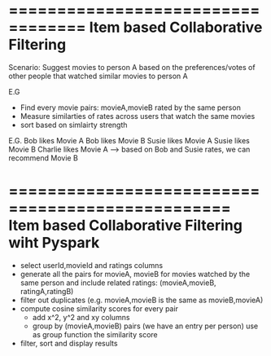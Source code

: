 ==================================
Item based Collaborative Filtering
==================================

Scenario:
Suggest movies to person A based on the preferences/votes of other people that 
watched similar movies to person A

E.G
- Find every movie pairs: movieA,movieB rated by the same person
- Measure similarties of rates across users that watch the same movies
- sort based on simlairty strength

E.G.
Bob likes Movie A
Bob likes Movie B
Susie likes Movie A
Susie likes Movie B
Charlie likes Movie A
--> based on Bob and Susie rates, we can recommend Movie B

=================================================
Item based Collaborative Filtering wiht Pyspark
=================================================
- select userId,movieId and ratings columns
- generate all the pairs for movieA, movieB for movies watched by the same person
  and include related ratings: (movieA,movieB, ratingA,ratingB)
- filter out duplicates (e.g. movieA,movieB is the same as movieB,movieA)  
- compute cosine similarity scores for every pair
  - add x^2, y^2 and xy columns
  - group by (movieA,movieB) pairs (we have an entry per person)
    use as group function the similarity score 
- filter, sort and display results      

